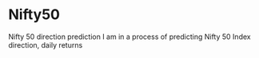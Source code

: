 # Nifty50
Nifty 50 direction prediction
I am in a process of predicting Nifty 50 Index direction, daily returns
